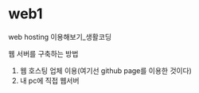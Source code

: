 # web1
 web hosting 이용해보기_생활코딩
 
 웹 서버를 구축하는 방법
 1. 웹 호스팅 업체 이용(여기선 github page를 이용한 것이다)
 2. 내 pc에 직접 웹서버 
